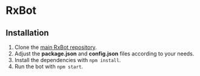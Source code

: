 # RxBot

## Installation
1. Clone the [main RxBot repository](https://github.com/fkm/rx-irc-bot).
2. Adjust the **package.json** and **config.json** files according to your needs.
3. Install the dependencies with `npm install`.
4. Run the bot with `npm start`.
